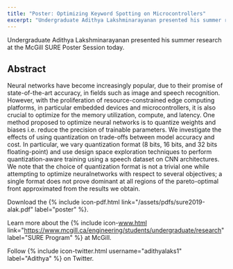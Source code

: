 ```yaml
---
title: "Poster: Optimizing Keyword Spotting on Microcontrollers"
excerpt: "Undergraduate Adithya Lakshminarayanan presented his summer research at the SURE Poster Session today. It explores the different trade-offs inherent in quantizing models for keyword spotting. FP is best for top accuracy, but 8- and 16-bit models each strike interesting trade-offs under tighter constraints."
---
```


Undergraduate Adithya Lakshminarayanan presented his summer research at the McGill SURE Poster Session today.

## Abstract

Neural networks have become increasingly popular, due to their promise of state-of-the-art accuracy, in fields such as image and speech recognition. 
However, with the proliferation of resource-constrained edge computing platforms, in particular embedded devices and microcontrollers, it is also crucial to optimize for the memory utilization, compute, and latency. 
One method proposed to optimize neural networks is to quantize weights and biases i.e. reduce the precision of trainable parameters. 
We investigate the effects of using quantization on trade-offs between model accuracy and cost. 
In particular, we vary quantization format (8 bits, 16 bits, and 32 bits floating-point) and use design space exploration techniques to perform quantization-aware training using a speech dataset on CNN architectures. 
We note that the choice of quantization format is not a trivial one while attempting to optimize neuralnetworks with respect to several objectives; 
a single format does not prove dominant at all regions of the pareto-optimal front approximated from the results we obtain. 

Download the {% include icon-pdf.html link="/assets/pdfs/sure2019-alak.pdf" label="poster" %}.

Learn more about the {% include icon-www.html link="https://www.mcgill.ca/engineering/students/undergraduate/research" label="SURE Program" %} at McGill.

Follow {% include icon-twitter.html username="adithyalaks1" label="Adithya" %} on Twitter.
